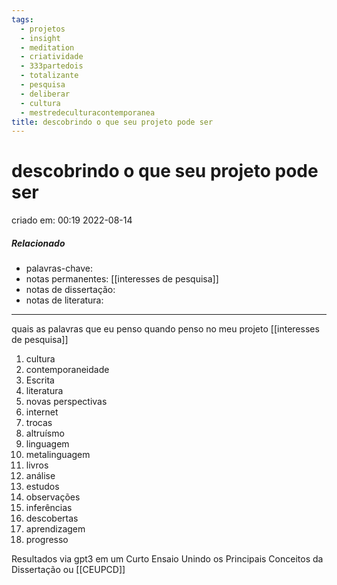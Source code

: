 ```yaml
---
tags:
  - projetos
  - insight
  - meditation
  - criatividade
  - 333partedois
  - totalizante
  - pesquisa
  - deliberar
  - cultura
  - mestredeculturacontemporanea
title: descobrindo o que seu projeto pode ser
---
```

# descobrindo o que seu projeto pode ser
criado em: 00:19 2022-08-14

##### Relacionado
- palavras-chave:   
- notas permanentes: [[interesses de pesquisa]]
- notas de dissertação:
- notas de literatura: 
---
quais as palavras que eu penso quando penso no meu projeto [[interesses de pesquisa]]
1. cultura
2. contemporaneidade
3. Escrita
4. literatura
5. novas perspectivas
6. internet
7. trocas
8. altruísmo
9. linguagem
10. metalinguagem
11. livros
12. análise
13. estudos
14. observações
15. inferências
16. descobertas
17. aprendizagem
18. progresso

Resultados via gpt3 em um Curto Ensaio Unindo os Principais Conceitos da Dissertação ou [[CEUPCD]]
